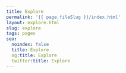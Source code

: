```yaml
---
title: Explore
permalink: '{{ page.fileSlug }}/index.html'
layout: explore.html
slug: explore
tags: pages
seo:
  noindex: false
  title: Explore
  og:title: Explore
  twitter:title: Explore
---
```



